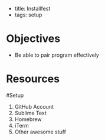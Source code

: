 - title: Installfest
- tags: setup

# Objectives
* Be able to pair program effectively

# Resources

#Setup
1. GitHub Account
2. Sublime Text
3. Homebrew
4. iTerm
5. Other awesome stuff
